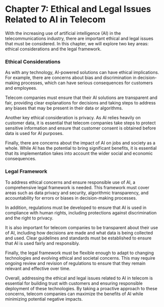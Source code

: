 Chapter 7: Ethical and Legal Issues Related to AI in Telecom
============================================================

With the increasing use of artificial intelligence (AI) in the telecommunications industry, there are important ethical and legal issues that must be considered. In this chapter, we will explore two key areas: ethical considerations and the legal framework.

### Ethical Considerations

As with any technology, AI-powered solutions can have ethical implications. For example, there are concerns about bias and discrimination in decision-making processes, which can have serious consequences for customers and employees.

Telecom companies must ensure that their AI solutions are transparent and fair, providing clear explanations for decisions and taking steps to address any biases that may be present in their data or algorithms.

Another key ethical consideration is privacy. As AI relies heavily on customer data, it is essential that telecom companies take steps to protect sensitive information and ensure that customer consent is obtained before data is used for AI purposes.

Finally, there are concerns about the impact of AI on jobs and society as a whole. While AI has the potential to bring significant benefits, it is essential that its implementation takes into account the wider social and economic consequences.

### Legal Framework

To address ethical concerns and ensure responsible use of AI, a comprehensive legal framework is needed. This framework must cover areas such as data privacy and security, algorithmic transparency, and accountability for errors or biases in decision-making processes.

In addition, regulations must be developed to ensure that AI is used in compliance with human rights, including protections against discrimination and the right to privacy.

It is also important for telecom companies to be transparent about their use of AI, including how decisions are made and what data is being collected and used. Clear guidelines and standards must be established to ensure that AI is used fairly and responsibly.

Finally, the legal framework must be flexible enough to adapt to changing technologies and evolving ethical and societal concerns. This may require ongoing review and revision of regulations to ensure that they remain relevant and effective over time.

Overall, addressing the ethical and legal issues related to AI in telecom is essential for building trust with customers and ensuring responsible deployment of these technologies. By taking a proactive approach to these concerns, telecom companies can maximize the benefits of AI while minimizing potential negative impacts.
